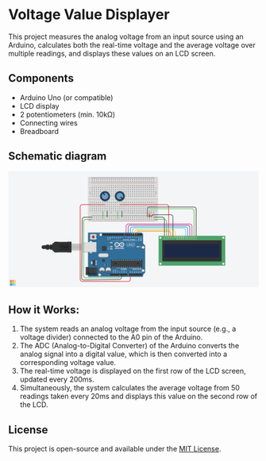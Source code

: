 # Voltage Value Displayer

This project measures the analog voltage from an input source using an Arduino, calculates both the real-time voltage and the average voltage over multiple readings, and displays these values on an LCD screen.

## Components
- Arduino Uno (or compatible)
- LCD display
- 2 potentiometers (min. 10kΩ)
- Connecting wires
- Breadboard

## Schematic diagram
![Schematic diagram](scheme.png)

## How it Works:
1. The system reads an analog voltage from the input source (e.g., a voltage divider) connected to the A0 pin of the Arduino.
2. The ADC (Analog-to-Digital Converter) of the Arduino converts the analog signal into a digital value, which is then converted into a corresponding voltage value.
3. The real-time voltage is displayed on the first row of the LCD screen, updated every 200ms.
4. Simultaneously, the system calculates the average voltage from 50 readings taken every 20ms and displays this value on the second row of the LCD.

## License
This project is open-source and available under the [MIT License](LICENSE).
